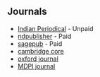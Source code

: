 ## Journals

- [Indian Periodical](http://indianperiodical.com/submissions/) - Unpaid
- [ndpublisher](http://www.ndpublisher.in/ndpjournal.php?j=IJSS) - Paid
- [sagepub](https://journals.sagepub.com/home/cis) - Paid
- [cambridge core](https://www.cambridge.org/core/journals/social-policy-and-society)
- [oxford journal](https://academic.oup.com/sf)
- [MDPI journal](https://www.mdpi.com/journal/socsci)
